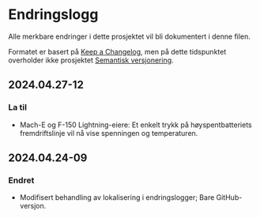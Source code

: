 # Endringslogg

Alle merkbare endringer i dette prosjektet vil bli dokumentert i denne filen.

Formatet er basert på [Keep a Changelog](https://keepachangelog.com/en/1.0.0/), men på dette tidspunktet overholder ikke prosjektet [Semantisk versjonering](https://semver.org/spec/v2.0.0.html).

## 2024.04.27-12
### La til
- Mach-E og F-150 Lightning-eiere: Et enkelt trykk på høyspentbatteriets fremdriftslinje vil nå vise spenningen og temperaturen.

## 2024.04.24-09
### Endret
- Modifisert behandling av lokalisering i endringslogger; Bare GitHub-versjon.

